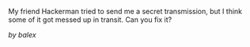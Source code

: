 My friend Hackerman tried to send me a secret transmission, but I think some of it got messed up in transit. Can you fix it?

_by balex_
